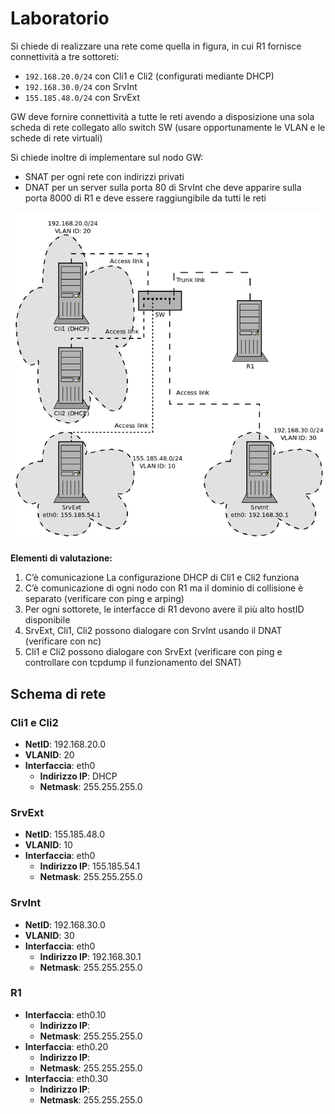# Laboratorio

 Si chiede di realizzare una rete come quella in figura, in cui R1 fornisce connettività a tre sottoreti:
 - `192.168.20.0/24` con Cli1 e Cli2 (configurati mediante DHCP)
 - `192.168.30.0/24` con SrvInt
 - `155.185.48.0/24` con SrvExt

 GW deve fornire connettività a tutte le reti avendo a disposizione una sola scheda di rete collegato allo switch SW (usare opportunamente le VLAN e le schede di rete virtuali)
 
 Si chiede inoltre di implementare sul nodo GW:
 - SNAT per ogni rete con indirizzi privati
 - DNAT per un server sulla porta 80 di SrvInt che deve apparire sulla porta 8000 di R1 e deve essere raggiungibile da tutti le reti

![image.png](/Marionnet/img/image_9.png)

**Elementi di valutazione:**
 1. C’è comunicazione La configurazione DHCP di Cli1 e Cli2 funziona
 2. C’è comunicazione di ogni nodo con R1 ma il dominio di collisione è separato (verificare con ping e arping)
 3. Per ogni sottorete, le interfacce di R1 devono avere il più alto hostID disponibile
 4. SrvExt, Cli1, Cli2 possono dialogare con SrvInt usando il DNAT (verificare con nc)
 5. Cli1 e Cli2 possono dialogare con SrvExt (verificare con ping e controllare con tcpdump il funzionamento del SNAT)

  ## Schema di rete

 ### Cli1 e Cli2

   - **NetID**: 192.168.20.0
   - **VLANID**: 20
   - **Interfaccia**: eth0
        - **Indirizzo IP**: DHCP
        - **Netmask**: 255.255.255.0

### SrvExt
   - **NetID**: 155.185.48.0
   - **VLANID**: 10
   - **Interfaccia**: eth0
        - **Indirizzo IP**: 155.185.54.1
        - **Netmask**: 255.255.255.0

### SrvInt
   - **NetID**: 192.168.30.0
   - **VLANID**: 30
   - **Interfaccia**: eth0
        - **Indirizzo IP**: 192.168.30.1
        - **Netmask**: 255.255.255.0

### R1
- **Interfaccia**: eth0.10
   - **Indirizzo IP**:
   - **Netmask**: 255.255.255.0
- **Interfaccia**: eth0.20
   - **Indirizzo IP**:
   - **Netmask**: 255.255.255.0
- **Interfaccia**: eth0.30
   - **Indirizzo IP**: 
   - **Netmask**: 255.255.255.0
